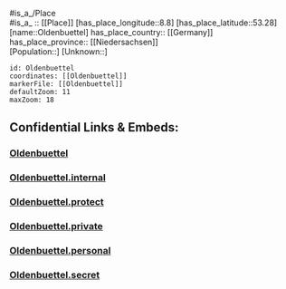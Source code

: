 ﻿---
location: [53.28,8.8] 
mapzoom: [7,12] 
mapmarker: city 
type: City
tags:
- geo/City


SpocWebEntityId: 33090
isDeleted: false
confidential: public

---
#is_a_/Place  
#is_a_ :: [[Place]] 
[has_place_longitude::8.8] 
[has_place_latitude::53.28] 
[name::Oldenbuettel] 
has_place_country:: [[Germany]]  
has_place_province:: [[Niedersachsen]]  
[Population::] 
[Unknown::] 


```leaflet
id: Oldenbuettel
coordinates: [[Oldenbuettel]] 
markerFile: [[Oldenbuettel]] 
defaultZoom: 11 
maxZoom: 18
```


## Confidential Links & Embeds: 

### [Oldenbuettel](/_public/Earth/Continent/Europe/Europe~Central/Germany/Germany~West/Niedersachsen/counties~Niedersachsen/Osterholz/cities~Osterholz/Hambergen/boroughs~Hambergen/Oldenbuettel.md) 

### [Oldenbuettel.internal](/_internal/Earth/Continent/Europe/Europe~Central/Germany/Germany~West/Niedersachsen/counties~Niedersachsen/Osterholz/cities~Osterholz/Hambergen/boroughs~Hambergen/Oldenbuettel.internal.md) 

### [Oldenbuettel.protect](/_protect/Earth/Continent/Europe/Europe~Central/Germany/Germany~West/Niedersachsen/counties~Niedersachsen/Osterholz/cities~Osterholz/Hambergen/boroughs~Hambergen/Oldenbuettel.protect.md) 

### [Oldenbuettel.private](/_private/Earth/Continent/Europe/Europe~Central/Germany/Germany~West/Niedersachsen/counties~Niedersachsen/Osterholz/cities~Osterholz/Hambergen/boroughs~Hambergen/Oldenbuettel.private.md) 

### [Oldenbuettel.personal](/_personal/Earth/Continent/Europe/Europe~Central/Germany/Germany~West/Niedersachsen/counties~Niedersachsen/Osterholz/cities~Osterholz/Hambergen/boroughs~Hambergen/Oldenbuettel.personal.md) 

### [Oldenbuettel.secret](/_secret/Earth/Continent/Europe/Europe~Central/Germany/Germany~West/Niedersachsen/counties~Niedersachsen/Osterholz/cities~Osterholz/Hambergen/boroughs~Hambergen/Oldenbuettel.secret.md) 
